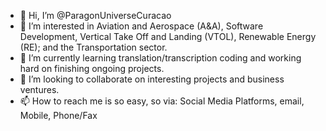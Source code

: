 - 👋 Hi, I’m @ParagonUniverseCuracao
- 👀 I’m interested in Aviation and Aerospace (A&A), Software Development, Vertical Take Off and Landing (VTOL), Renewable Energy (RE); and the Transportation sector.
- 🌱 I’m currently learning translation/transcription coding and working hard on finishing ongoing projects.
- 💞️ I’m looking to collaborate on interesting projects and business ventures.
- 📫 How to reach me is so easy, so via: Social Media Platforms, email, Mobile, Phone/Fax 

<!---
ParagonUniverseCuracao/ParagonUniverseCuracao is a ✨ special ✨ repository because its `README.md` (this file) appears on your GitHub profile.
You can click the Preview link to take a look at your changes.
--->
